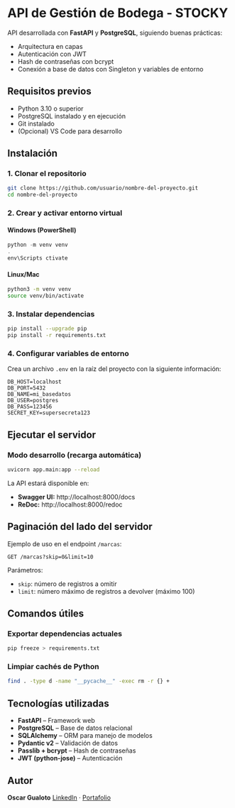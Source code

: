 # API de Gestión de Bodega - STOCKY

API desarrollada con **FastAPI** y **PostgreSQL**, siguiendo buenas prácticas:
- Arquitectura en capas
- Autenticación con JWT
- Hash de contraseñas con bcrypt
- Conexión a base de datos con Singleton y variables de entorno

## Requisitos previos

- Python 3.10 o superior
- PostgreSQL instalado y en ejecución
- Git instalado
- (Opcional) VS Code para desarrollo

## Instalación

### 1. Clonar el repositorio

```bash
git clone https://github.com/usuario/nombre-del-proyecto.git
cd nombre-del-proyecto
```

### 2. Crear y activar entorno virtual

#### Windows (PowerShell)
```powershell
python -m venv venv
.
env\Scripts ctivate
```

#### Linux/Mac
```bash
python3 -m venv venv
source venv/bin/activate
```

### 3. Instalar dependencias

```bash
pip install --upgrade pip
pip install -r requirements.txt
```

### 4. Configurar variables de entorno

Crea un archivo `.env` en la raíz del proyecto con la siguiente información:

```env
DB_HOST=localhost
DB_PORT=5432
DB_NAME=mi_basedatos
DB_USER=postgres
DB_PASS=123456
SECRET_KEY=supersecreta123
```

## Ejecutar el servidor

### Modo desarrollo (recarga automática)

```bash
uvicorn app.main:app --reload
```

La API estará disponible en:
- **Swagger UI:** http://localhost:8000/docs
- **ReDoc:** http://localhost:8000/redoc

## Paginación del lado del servidor

Ejemplo de uso en el endpoint `/marcas`:

```
GET /marcas?skip=0&limit=10
```

Parámetros:
- `skip`: número de registros a omitir
- `limit`: número máximo de registros a devolver (máximo 100)

## Comandos útiles

### Exportar dependencias actuales
```bash
pip freeze > requirements.txt
```

### Limpiar cachés de Python
```bash
find . -type d -name "__pycache__" -exec rm -r {} +
```

## Tecnologías utilizadas

- **FastAPI** – Framework web
- **PostgreSQL** – Base de datos relacional
- **SQLAlchemy** – ORM para manejo de modelos
- **Pydantic v2** – Validación de datos
- **Passlib + bcrypt** – Hash de contraseñas
- **JWT (python-jose)** – Autenticación

## Autor

**Oscar Gualoto**
[LinkedIn](https://www.linkedin.com/) · [Portafolio](https://tusitio.com)

